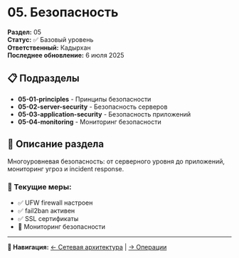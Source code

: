 # 05. Безопасность

**Раздел:** 05  
**Статус:** ✅ Базовый уровень  
**Ответственный:** Кадырхан  
**Последнее обновление:** 6 июля 2025

## 📋 Подразделы

- **05-01-principles** - Принципы безопасности
- **05-02-server-security** - Безопасность серверов
- **05-03-application-security** - Безопасность приложений
- **05-04-monitoring** - Мониторинг безопасности

## 📖 Описание раздела

Многоуровневая безопасность: от серверного уровня до приложений, мониторинг угроз и incident response.

### 🎯 Текущие меры:
- ✅ UFW firewall настроен
- ✅ fail2ban активен
- ✅ SSL сертификаты
- 🔄 Мониторинг безопасности

---
**📍 Навигация:** [← Сетевая архитектура](../04-network-architecture/README.md) | [→ Операции](../06-operations/README.md)
